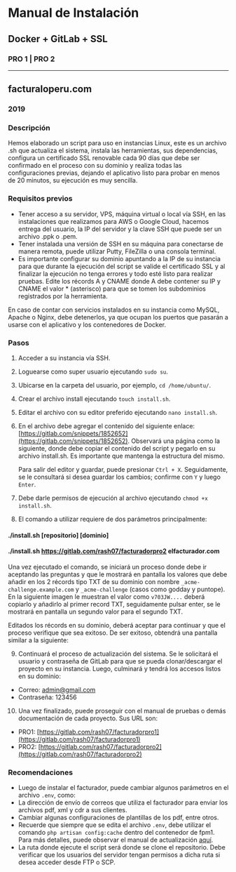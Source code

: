 # Manual de Instalación

## Docker + GitLab + SSL
### PRO 1 | PRO 2

---

## facturaloperu.com
### 2019

### Descripción

Hemos elaborado un script para uso en instancias Linux, este es un archivo .sh que actualiza el sistema, instala las herramientas, sus dependencias, configura un certificado SSL renovable cada 90 días que debe ser confirmado en el proceso con su dominio y realiza todas las configuraciones previas, dejando el aplicativo listo para probar en menos de 20 minutos, su ejecución es muy sencilla.
### Requisitos previos

- Tener acceso a su servidor, VPS, máquina virtual o local vía SSH, en las instalaciones que realizamos para AWS o Google Cloud, hacemos entrega del usuario, la IP del servidor y la clave SSH que puede ser un archivo .ppk o .pem.
- Tener instalada una versión de SSH en su máquina para conectarse de manera remota, puede utilizar Putty, FileZilla o una consola terminal.
- Es importante configurar su dominio apuntando a la IP de su instancia para que durante la ejecución del script se valide el certificado SSL y al finalizar la ejecución no tenga errores y todo esté listo para realizar pruebas. Edite los récords A y CNAME donde A debe contener su IP y CNAME el valor * (asterisco) para que se tomen los subdominios registrados por la herramienta.

En caso de contar con servicios instalados en su instancia como MySQL, Apache o Nginx, debe detenerlos, ya que ocupan los puertos que pasarán a usarse con el aplicativo y los contenedores de Docker.

### Pasos

1. Acceder a su instancia vía SSH.
2. Loguearse como super usuario ejecutando `sudo su`.
3. Ubicarse en la carpeta del usuario, por ejemplo, `cd /home/ubuntu/`.
4. Crear el archivo install ejecutando `touch install.sh`.
5. Editar el archivo con su editor preferido ejecutando `nano install.sh`.
6. En el archivo debe agregar el contenido del siguiente enlace: [https://gitlab.com/snippets/1852652](https://gitlab.com/snippets/1852652). Observará una página como la siguiente, donde debe copiar el contenido del script y pegarlo en su archivo install.sh. Es importante que mantenga la estructura del mismo.

   Para salir del editor y guardar, puede presionar `Ctrl + X`. Seguidamente, se le consultará si desea guardar los cambios; confirme con `Y` y luego `Enter`.

7. Debe darle permisos de ejecución al archivo ejecutando `chmod +x install.sh`.
8. El comando a utilizar requiere de dos parámetros principalmente:
#### ./install.sh [repositorio] [dominio]

#### ./install.sh https://gitlab.com/rash07/facturadorpro2 elfacturador.com
Una vez ejecutado el comando, se iniciará un proceso donde debe ir aceptando las preguntas y que le mostrará en pantalla los valores que debe añadir en los 2 récords tipo TXT de su dominio con nombre `_acme-challenge.example.com` y `_acme-challenge` (casos como godday y puntope). En la siguiente imagen le muestran el valor como `v703JW....` deberá copiarlo y añadirlo al primer record TXT, seguidamente pulsar enter, se le mostrará en pantalla un segundo valor para el segundo TXT.

Editados los récords en su dominio, deberá aceptar para continuar y que el proceso verifique que sea exitoso. De ser exitoso, obtendrá una pantalla similar a la siguiente:

9. Continuará el proceso de actualización del sistema. Se le solicitará el usuario y contraseña de GitLab para que se pueda clonar/descargar el proyecto en su instancia. Luego, culminará y tendrá los accesos listos en su dominio:
- Correo: admin@gmail.com
- Contraseña: 123456

10. Una vez finalizado, puede proseguir con el manual de pruebas o demás documentación de cada proyecto. Sus URL son:
- PRO1: [https://gitlab.com/rash07/facturadorpro1](https://gitlab.com/rash07/facturadorpro1)
- PRO2: [https://gitlab.com/rash07/facturadorpro2](https://gitlab.com/rash07/facturadorpro2)

### Recomendaciones

- Luego de instalar el facturador, puede cambiar algunos parámetros en el archivo `.env`, como:
- La dirección de envío de correos que utiliza el facturador para enviar los archivos pdf, xml y cdr a sus clientes.
- Cambiar algunas configuraciones de plantillas de los pdf, entre otros.
- Recuerde que siempre que se edita el archivo `.env`, debe utilizar el comando `php artisan config:cache` dentro del contenedor de fpm1. Para más detalles, puede observar el manual de actualización [aquí](url_manual).
- La ruta donde ejecute el script será donde se clone el repositorio. Debe verificar que los usuarios del servidor tengan permisos a dicha ruta si desea acceder desde FTP o SCP.